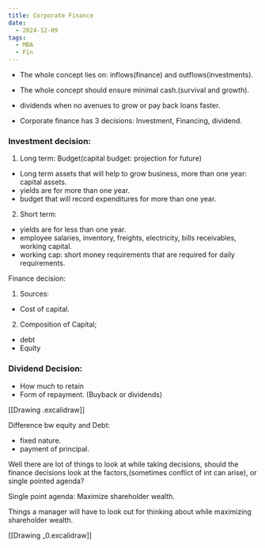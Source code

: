 ```yaml
---
title: Corporate Finance
date:
  - 2024-12-09
tags:
  - MBA
  - Fin
---
```

- The whole concept lies on: inflows(finance) and outflows(investments).
- The whole concept should ensure minimal cash.(survival and growth).
- dividends when no avenues to  grow or pay back loans faster.

- Corporate finance has 3 decisions: Investment, Financing, dividend.

### Investment decision:
1. Long term: Budget(capital budget: projection for future)
- Long term assets that will help to grow business, more than one year: capital assets.
- yields are for more than one year.
- budget that will record expenditures for more than one year.

2. Short term:
- yields are for less than one year.
- employee salaries, inventory, freights, electricity, bills receivables, working capital.
- working cap: short money requirements that are required for daily requirements.


Finance decision:
1. Sources:
- Cost of capital.

 2. Composition of Capital;
 - debt 
 - Equity

### Dividend Decision:
- How much to retain
- Form of repayment. (Buyback or dividends)

[[Drawing .excalidraw]]

Difference bw equity and Debt:
- fixed nature.
- payment of principal.


Well there are lot of things to look at while taking decisions, should the finance decisions look at the factors,(sometimes conflict of int can arise), or single pointed agenda?

Single point agenda: Maximize shareholder wealth. 

Things a manager will have to look out for thinking about while maximizing shareholder wealth.

[[Drawing _0.excalidraw]]


